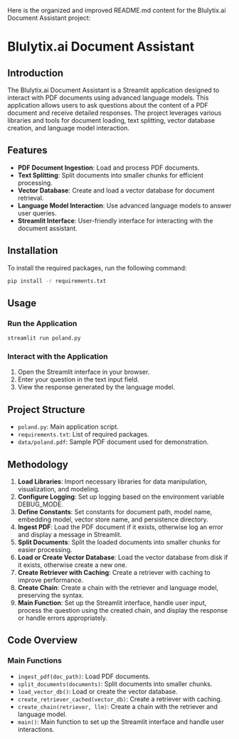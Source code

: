 Here is the organized and improved README.md content for the Blulytix.ai Document Assistant project:

# Blulytix.ai Document Assistant

## Introduction

The Blulytix.ai Document Assistant is a Streamlit application designed to interact with PDF documents using advanced language models. This application allows users to ask questions about the content of a PDF document and receive detailed responses. The project leverages various libraries and tools for document loading, text splitting, vector database creation, and language model interaction.

## Features

- **PDF Document Ingestion**: Load and process PDF documents.
- **Text Splitting**: Split documents into smaller chunks for efficient processing.
- **Vector Database**: Create and load a vector database for document retrieval.
- **Language Model Interaction**: Use advanced language models to answer user queries.
- **Streamlit Interface**: User-friendly interface for interacting with the document assistant.

## Installation

To install the required packages, run the following command:

```sh
pip install -r requirements.txt
```

## Usage

### Run the Application

```sh
streamlit run poland.py
```

### Interact with the Application

1. Open the Streamlit interface in your browser.
2. Enter your question in the text input field.
3. View the response generated by the language model.

## Project Structure

- `poland.py`: Main application script.
- `requirements.txt`: List of required packages.
- `data/poland.pdf`: Sample PDF document used for demonstration.

## Methodology

1. **Load Libraries**: Import necessary libraries for data manipulation, visualization, and modeling.
2. **Configure Logging**: Set up logging based on the environment variable DEBUG_MODE.
3. **Define Constants**: Set constants for document path, model name, embedding model, vector store name, and persistence directory.
4. **Ingest PDF**: Load the PDF document if it exists, otherwise log an error and display a message in Streamlit.
5. **Split Documents**: Split the loaded documents into smaller chunks for easier processing.
6. **Load or Create Vector Database**: Load the vector database from disk if it exists, otherwise create a new one.
7. **Create Retriever with Caching**: Create a retriever with caching to improve performance.
8. **Create Chain**: Create a chain with the retriever and language model, preserving the syntax.
9. **Main Function**: Set up the Streamlit interface, handle user input, process the question using the created chain, and display the response or handle errors appropriately.

## Code Overview

### Main Functions

- `ingest_pdf(doc_path)`: Load PDF documents.
- `split_documents(documents)`: Split documents into smaller chunks.
- `load_vector_db()`: Load or create the vector database.
- `create_retriever_cached(vector_db)`: Create a retriever with caching.
- `create_chain(retriever, llm)`: Create a chain with the retriever and language model.
- `main()`: Main function to set up the Streamlit interface and handle user interactions.
